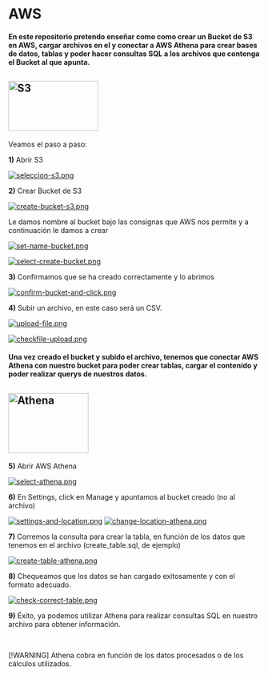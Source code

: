 # AWS

#### En este repositorio pretendo enseñar como como crear un Bucket de S3 en AWS, cargar archivos en el y conectar a AWS Athena para crear bases de datos, tablas y poder hacer consultas SQL a los archivos que contenga el Bucket al que apunta.


## <img src="https://i.postimg.cc/j53mg647/s3-image.png" alt="S3" width="180" height="100" />



Veamos el paso a paso:

**1)** Abrir S3

[![seleccion-s3.png](https://i.postimg.cc/jSnQVHQb/seleccion-s3.png)](https://postimg.cc/DSFbLbMj)

**2)** Crear Bucket de S3

[![create-bucket-s3.png](https://i.postimg.cc/HWQP7CfM/create-bucket-s3.png)](https://postimg.cc/Wt17Qxpp)

Le damos nombre al bucket bajo las consignas que AWS nos permite y a continuación le damos a crear

[![set-name-bucket.png](https://i.postimg.cc/Fz9bLwLb/set-name-bucket.png)](https://postimg.cc/ph6nNGky)

[![select-create-bucket.png](https://i.postimg.cc/GmpMNT9P/select-create-bucket.png)](https://postimg.cc/svt9GXY1)

**3)** Confirmamos que se ha creado correctamente y lo abrimos

[![confirm-bucket-and-click.png](https://i.postimg.cc/52HBLB6r/confirm-bucket-and-click.png)](https://postimg.cc/5XVQMF55)


**4)** Subir un archivo, en este caso será un CSV.

[![upload-file.png](https://i.postimg.cc/yNj8N57C/upload-file.png)](https://postimg.cc/yJJHQLJL)


[![checkfile-upload.png](https://i.postimg.cc/XY88kfWc/checkfile-upload.png)](https://postimg.cc/QFF1XWHH)




#### Una vez creado el bucket y subido el archivo, tenemos que conectar AWS Athena con nuestro bucket para poder crear tablas, cargar el contenido y poder realizar querys de nuestros datos.



##  <img src="https://i.postimg.cc/2yJGv2F0/amazon-athena-image.png" alt="Athena" width="160" height="120" />

**5)** Abrir AWS Athena

[![select-athena.png](https://i.postimg.cc/wMZhGMr2/select-athena.png)](https://postimg.cc/5Q5YH4bQ)


**6)** En Settings, click en Manage y apuntamos al bucket creado (no al archivo)

[![settings-and-location.png](https://i.postimg.cc/zGnnxJFw/settings-and-location.png)](https://postimg.cc/87zJ5g3s)
[![change-location-athena.png](https://i.postimg.cc/qR7yB2VQ/change-location-athena.png)](https://postimg.cc/gwfnNX06)

**7)** Corremos la consulta para crear la tabla, en función de los datos que tenemos en el archivo (create_table.sql, de ejemplo)

[![create-table-athena.png](https://i.postimg.cc/bYWk8G6H/create-table-athena.png)](https://postimg.cc/QVgHJMZH)



**8)** Chequeamos que los datos se han cargado exitosamente y con el formato adecuado.

[![check-correct-table.png](https://i.postimg.cc/NfXCm2Lp/check-correct-table.png)](https://postimg.cc/Yhpxw96W)




**9)** Éxito, ya podemos utilizar Athena para realizar consultas SQL en nuestro archivo para obtener información.

<br>
<p>

[!WARNING] 
Athena cobra en función de los datos procesados o de los cálculos utilizados.

</p>